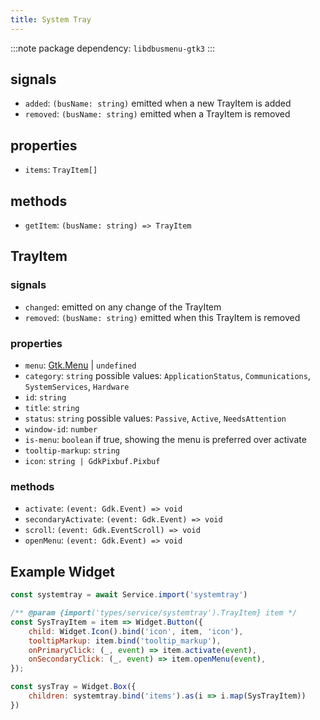 ```yaml
---
title: System Tray
---
```


:::note
package dependency: `libdbusmenu-gtk3`
:::

## signals

- `added`: `(busName: string)` emitted when a new TrayItem is added
- `removed`: `(busName: string)` emitted when a TrayItem is removed

## properties

- `items`: `TrayItem[]`

## methods

- `getItem`: `(busName: string) => TrayItem`

## TrayItem

### signals

- `changed`: emitted on any change of the TrayItem
- `removed`: `(busName: string)` emitted when this TrayItem is removed

### properties

- `menu`: [Gtk.Menu](https://gjs-docs.gnome.org/gtk30~3.0/gtk.menu) | `undefined`
- `category`: `string` possible values: `ApplicationStatus`, `Communications`, `SystemServices`, `Hardware`
- `id`: `string`
- `title`: `string`
- `status`: `string` possible values: `Passive`, `Active`, `NeedsAttention`
- `window-id`: `number`
- `is-menu`: `boolean` if true, showing the menu is preferred over activate
- `tooltip-markup`: `string`
- `icon`: `string | GdkPixbuf.Pixbuf`

### methods

- `activate`: `(event: Gdk.Event) => void`
- `secondaryActivate`: `(event: Gdk.Event) => void`
- `scroll`: `(event: Gdk.EventScroll) => void`
- `openMenu`: `(event: Gdk.Event) => void`

## Example Widget

```js
const systemtray = await Service.import('systemtray')

/** @param {import('types/service/systemtray').TrayItem} item */
const SysTrayItem = item => Widget.Button({
    child: Widget.Icon().bind('icon', item, 'icon'),
    tooltipMarkup: item.bind('tooltip_markup'),
    onPrimaryClick: (_, event) => item.activate(event),
    onSecondaryClick: (_, event) => item.openMenu(event),
});

const sysTray = Widget.Box({
    children: systemtray.bind('items').as(i => i.map(SysTrayItem))
})
```
